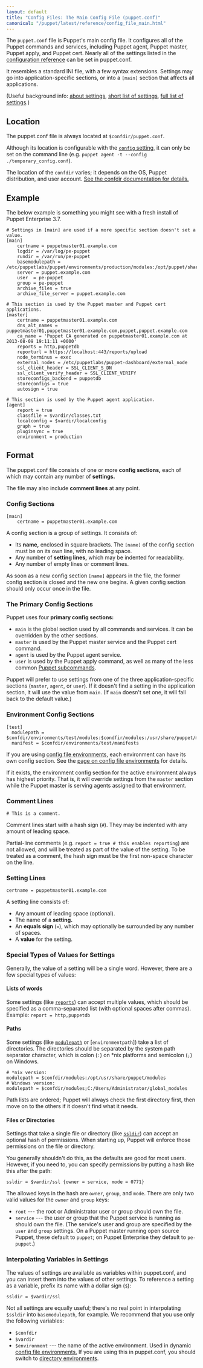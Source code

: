 ```yaml
---
layout: default
title: "Config Files: The Main Config File (puppet.conf)"
canonical: "/puppet/latest/reference/config_file_main.html"
---
```


[conf_ref]: /references/3.8.latest/configuration.html
[about]: ./config_about_settings.html
[short]: ./config_important_settings.html
[config]: /references/3.8.latest/configuration.html#config
[subcommands]: /references/3.8.latest/man/
[conf_environments]: ./environments_classic.html
[reports]: /references/3.8.latest/configuration.html#reports
[modulepath]: /references/3.8.latest/configuration.html#modulepath
[ssldir]: /references/3.8.latest/configuration.html#ssldir
[dir_environments]: ./environments.html

The `puppet.conf` file is Puppet's main config file. It configures all of the Puppet commands and services, including Puppet agent, Puppet master, Puppet apply, and Puppet cert. Nearly all of the settings listed in the [configuration reference][conf_ref] can be set in puppet.conf.

It resembles a standard INI file, with a few syntax extensions. Settings may go into application-specific sections, or into a `[main]` section that affects all applications.

(Useful background info: [about settings][about], [short list of settings][short], [full list of settings][conf_ref].)


## Location

The puppet.conf file is always located at `$confdir/puppet.conf`.

Although its location is configurable with the [`config` setting][config], it can only be set on the command line (e.g. `puppet agent -t --config ./temporary_config.conf`).

The location of the `confdir` varies; it depends on the OS, Puppet distribution, and user account. [See the confdir documentation for details.][confdir]

[confdir]: ./dirs_confdir.html


## Example

The below example is something you might see with a fresh install of Puppet Enterprise 3.7.

    # Settings in [main] are used if a more specific section doesn't set a value.
    [main]
        certname = puppetmaster01.example.com
        logdir = /var/log/pe-puppet
        rundir = /var/run/pe-puppet
        basemodulepath = /etc/puppetlabs/puppet/environments/production/modules:/opt/puppet/share/puppet/modules
        server = puppet.example.com
        user  = pe-puppet
        group = pe-puppet
        archive_files = true
        archive_file_server = puppet.example.com

    # This section is used by the Puppet master and Puppet cert applications.
    [master]
        certname = puppetmaster01.example.com
        dns_alt_names = puppetmaster01,puppetmaster01.example.com,puppet,puppet.example.com
        ca_name = 'Puppet CA generated on puppetmaster01.example.com at 2013-08-09 19:11:11 +0000'
        reports = http,puppetdb
        reporturl = https://localhost:443/reports/upload
        node_terminus = exec
        external_nodes = /etc/puppetlabs/puppet-dashboard/external_node
        ssl_client_header = SSL_CLIENT_S_DN
        ssl_client_verify_header = SSL_CLIENT_VERIFY
        storeconfigs_backend = puppetdb
        storeconfigs = true
        autosign = true

    # This section is used by the Puppet agent application.
    [agent]
        report = true
        classfile = $vardir/classes.txt
        localconfig = $vardir/localconfig
        graph = true
        pluginsync = true
        environment = production

## Format

The puppet.conf file consists of one or more **config sections,** each of which may contain any number of **settings.**

The file may also include **comment lines** at any point.

### Config Sections

    [main]
        certname = puppetmaster01.example.com

A config section is a group of settings. It consists of:

* Its **name,** enclosed in square brackets. The `[name]` of the config section must be on its own line, with no leading space.
* Any number of **setting lines,** which may be indented for readability.
* Any number of empty lines or comment lines.

As soon as a new config section `[name]` appears in the file, the former config section is closed and the new one begins. A given config section should only occur once in the file.

### The Primary Config Sections

Puppet uses four **primary config sections:**

* `main` is the global section used by all commands and services. It can be overridden by the other sections.
* `master` is used by the Puppet master service and the Puppet cert command.
* `agent` is used by the Puppet agent service.
* `user` is used by the Puppet apply command, as well as many of the less common [Puppet subcommands][subcommands].

Puppet will prefer to use settings from one of the three application-specific sections (`master`, `agent`, or `user`). If it doesn't find a setting in the application section, it will use the value from `main`. (If `main` doesn't set one, it will fall back to the default value.)

### Environment Config Sections

    [test]
      modulepath = $confdir/environments/test/modules:$condfir/modules:/usr/share/puppet/modules
      manifest = $confdir/environments/test/manifests

If you are using [config file environments][conf_environments], each environment can have its own config section. See the [page on config file environments][conf_environments] for details.

If it exists, the environment config section for the active environment always has highest priority. That is, it will override settings from the `master` section while the Puppet master is serving agents assigned to that environment.

### Comment Lines

    # This is a comment.

Comment lines start with a hash sign (`#`). They may be indented with any amount of leading space.

Partial-line comments (e.g. `report = true # this enables reporting`) are not allowed, and will be treated as part of the value of the setting. To be treated as a comment, the hash sign must be the first non-space character on the line.

### Setting Lines

    certname = puppetmaster01.example.com

A setting line consists of:

* Any amount of leading space (optional).
* The name of a **setting.**
* An **equals sign** (`=`), which may optionally be surrounded by any number of spaces.
* A **value** for the setting.

### Special Types of Values for Settings

Generally, the value of a setting will be a single word. However, there are a few special types of values:

#### Lists of words

Some settings (like [`reports`][reports]) can accept multiple values, which should be specified as a comma-separated list (with optional spaces after commas). Example: `report = http,puppetdb`

#### Paths

Some settings (like [`modulepath`][modulepath] or [`environmentpath`]) take a list of directories. The directories should be separated by the system path separator character, which is colon (`:`) on \*nix platforms and semicolon (`;`) on Windows.

    # *nix version:
    modulepath = $confdir/modules:/opt/usr/share/puppet/modules
    # Windows version:
    modulepath = $confdir/modules;C:/Users/Administrator/global_modules

Path lists are ordered; Puppet will always check the first directory first, then move on to the others if it doesn't find what it needs.

#### Files or Directories

Settings that take a single file or directory (like [`ssldir`][ssldir]) can accept an optional hash of permissions. When starting up, Puppet will enforce those permissions on the file or directory.

You generally shouldn't do this, as the defaults are good for most users. However, if you need to, you can specify permissions by putting a hash like this after the path:

    ssldir = $vardir/ssl {owner = service, mode = 0771}

The allowed keys in the hash are `owner`, `group`, and `mode`. There are only two valid values for the `owner` and `group` keys:

* `root` --- the root or Administrator user or group should own the file.
* `service` --- the user or group that the Puppet service is running as should own the file. (The service's user and group are specified by the `user` and `group` settings. On a Puppet master running open source Puppet, these default to `puppet`;  on Puppet Enterprise they default to `pe-puppet`.)

### Interpolating Variables in Settings

The values of settings are available as variables within puppet.conf, and you can insert them into the values of other settings. To reference a setting as a variable, prefix its name with a dollar sign (`$`):

    ssldir = $vardir/ssl

Not all settings are equally useful; there's no real point in interpolating `$ssldir` into `basemodulepath`, for example. We recommend that you use only the following variables:

* `$confdir`
* `$vardir`
* `$environment` --- the name of the active environment. Used in dynamic [config file environments.][conf_environments] If you are using this in puppet.conf, you should switch to [directory environments][dir_environments].

[env_conf_interp]: ./config_file_environment.html#interpolation-in-values
